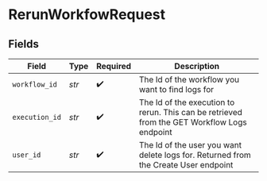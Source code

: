 # RerunWorkfowRequest


## Fields

| Field                                                                                       | Type                                                                                        | Required                                                                                    | Description                                                                                 |
| ------------------------------------------------------------------------------------------- | ------------------------------------------------------------------------------------------- | ------------------------------------------------------------------------------------------- | ------------------------------------------------------------------------------------------- |
| `workflow_id`                                                                               | *str*                                                                                       | :heavy_check_mark:                                                                          | The Id of the workflow you want to find logs for                                            |
| `execution_id`                                                                              | *str*                                                                                       | :heavy_check_mark:                                                                          | The Id of the execution to rerun. This can be retrieved from the GET Workflow Logs endpoint |
| `user_id`                                                                                   | *str*                                                                                       | :heavy_check_mark:                                                                          | The Id of the user you want delete logs for. Returned from the Create User endpoint         |